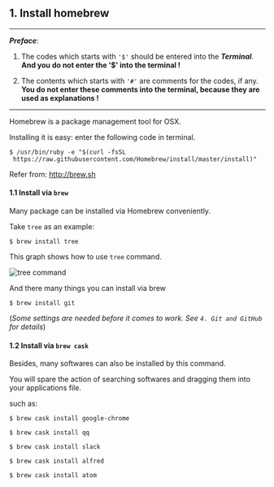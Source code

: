 ## 1. Install homebrew

***

*__Preface__*:

1. The codes which starts with `'$'` should be entered into the *__Terminal__*. __And you do not enter the '$' into the terminal !__

2. The contents which starts with `'#'` are comments for the codes, if any. __You do not enter these comments into the terminal, because they are used as explanations !__

***

Homebrew is a package management tool for OSX.

Installing it is easy: enter the following code in terminal.

```
$ /usr/bin/ruby -e "$(curl -fsSL
 https://raw.githubusercontent.com/Homebrew/install/master/install)"
 ```

 Refer from:
 http://brew.sh


#### 1.1 Install via `brew`

 Many package can be installed via Homebrew conveniently.

 Take `tree` as an example:

`$ brew install tree`

This graph shows how to use `tree` command.

![tree command](http://ww4.sinaimg.cn/mw690/005WT5Wygw1f7mk8omg6dj30ic0awdh8.jpg)

And there many things you can install via brew

`$ brew install git`

(*Some settings are needed before it comes to work. See `4. Git and GitHub` for details*)






#### 1.2 Install via `brew cask`

Besides, many softwares can also be installed by this command.

You will spare the action of searching softwares and dragging them into your applications file.

such as:

`$ brew cask install google-chrome`

`$ brew cask install qq`

`$ brew cask install slack`

`$ brew cask install alfred`

`$ brew cask install atom`
